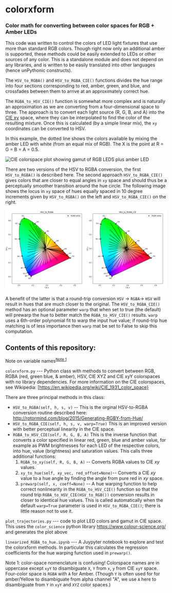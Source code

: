 # colorxform
### Color math for converting between color spaces for RGB + Amber LEDs

This code was written to control the colors of LED light
fixtures that use more than standard RGB colors. Though right now only
an additional amber is supported, these methods could be easily
extended to LEDs or other sources of any color. This is a standalone
module and does not depend on any libraries, and is written to be
easily translated into other languages (hence unPythonic constructs).

The `HSV_to_RGBA()` and `HSV_to_RGBA_CIE()` functions divides the hue
range into four sections corresponding to red, amber, green, and blue,
and crossfades between them to arrive at an approximately correct
hue. 

The `RGBA_to_HSV_CIE()` function is somewhat more complex and is naturally
an approximation as we are converting from a four-dimensional space to
three. The approach is to convert each light source (R, G, B, and A)
into the [CIE xy](https://en.wikipedia.org/wiki/CIE_1931_color_space#Definition_of_the_CIE_XYZ_color_space)
space, where they can be interpolated to find the color of the
resulting mixture. Once this is calculated (by a simple linear mix),
the `xy` coordinates can be converted to HSV.

In this example, the dotted line shows the colors available by mixing
the amber LED with white (from an equal mix of RGB).  The X is the
point at R =  G = B = A = 0.5.

![CIE colorspace plot showing gamut of RGB LEDS plus amber
LED](https://github.com/headrotor/colorxform/blob/main/amber-trajectory.png?raw=true)


There are two versions of the HSV to RGBA conversion, the first
`HSV_to_RGBA()` is described here. The second approach
`HSV_to_RGBA_CIE()` gives colors that are closer to equal angles in
`xy` space and should thus be a perceptually smoother transition
around the hue circle. The following image shows the locus in `xy` space of 
hues equally spaced in 10 degree increments given by `HSV_to_RGBA()`  on the left and `HSV_to_RGBA_CIE()` on the right.

![Equal hue values in naive HSV_to_RGB and perceptually](https://github.com/headrotor/colorxform/blob/main/images/CIE-gamuts.png?raw=true)

<!-- How to change images based on mode  -->
<!-- ![Fancy logo](./dark.png#gh-dark-mode-only) -->
<!-- ![Fancy logo](./light.png#gh-light-mode-only) -->

A benefit of the latter is that a round-trip conversion `HSV` →
`RGBA`→ `HSV` will result in hues that are much closer to the
original. The `HSV_to_RGBA_CIE()` method has an optional parameter
`warp` that when set to true (the default) will prewarp the hue to
better match the `RGBA_to_HSV_CIE()` results.  `warp` uses a 6th-order
polynomial fit to warp the input hue value; if round-trip hue matching
is of less importance then `warp` mat be set to False to skip this
computation.


## Contents of this repository:

Note on variable names<sup>[Note 1](#note1)</sup>

`colorxform.py` --- Python class with methods to convert between RGB, RGBA (red, green blue, & amber), HSV, CIE XYZ and CIE xyY colorspaces with no library
dependencies.  For more information on the CIE colorspaces, see Wikipedia: 
[https://en.wikipedia.org/wiki/CIE_1931_color_space}

There are three principal methods in this class:

* `HSV_to_RGBA(self, h, s, v)` -- This is the orginal HSV-to-RGBA
  conversion routine described here:
  <http://rotormind.com/blog/2015/Generating-RGBY-from-Hue/>
* `HSV_to_RGBA_CIE(self, h, s, v, warp=True)` This is an improved version with better perceptual linearity in the CIE space.
* `RGBA_to_HSV_CIE(self, R, G, B, A)` This is the inverse function
    that converts a color specified in linear red, green, blue and
    amber value, for example as PWM brightnesses for each LED of the
    respective colors, into hue, value (brightness) and saturation
    values. This calls three additional functions:
  1. `RGBA_to_xy(self, R, G, B, A)` -- Converts RGBA values to CIE _xy_
   values.
  2. `xy_to_hue(self, xy_vec, red_offset=None)`-- Converts a CIE _xy_ value to a hue angle by finding the angle from pure red in _xy_ space.
  3. `prewarp(self, x, coeff=None)` -- A hue warping function to help
   correct nonlinearity in the `RGBA_to_HSV_CIE()` function so that the
   round trip `RGBA_to_HSV_CIE(HSV_to_RGB())` conversion results in closer
   to identical hue values. This is called automatically when the
   default `warp=True` parameter is used in `HSV_to_RGBA_CIE()`; there
   is little reason not to use it.


`plot_trajectories.py` --- code to plot LED colors and gamut in CIE
space. This uses the `color_science` python library
<https://www.colour-science.org/> and generates the plot above

`linearized_RGBA_to_hue.ipynb` --- A Juypyter notebook to explore and test the colorxform methods. In particular this calculates the regression coefficients for the hue warping function used in `prewarp()`.

<a name="note1">Note 1</a>: color-space nomenclature is confusing!
Colorspace names are in uppercase except `xyY` to disambiguate `X`,
`Y` from `x`, `y` from CIE `xyY` space. Four-color space is `RGBA`
with `A` for Amber.  (Though `Y` is often used for for amber/Yellow to
disambiguate from alpha channel "A", we use `A` here to disambiguate
from `Y` in `xyY` and `XYZ` color spaces.)



